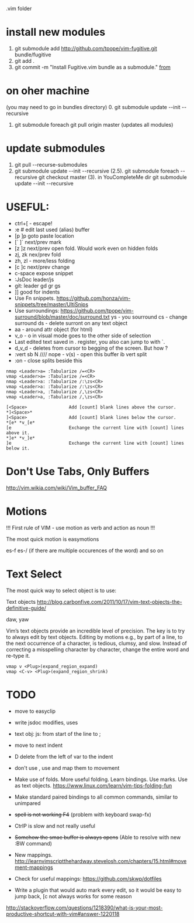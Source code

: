 .vim folder

# install new modules #
1. git submodule add http://github.com/tpope/vim-fugitive.git bundle/fugitive
2. git add .
3. git commit -m "Install Fugitive.vim bundle as a submodule."
[from](http://vimcasts.org/episodes/synchronizing-plugins-with-git-submodules-and-pathogen/)

# on oher machine
(you may need to go in bundles directory)
0. git submodule update --init --recursive
1. git submodule foreach git pull origin master (updates all modules)

# update submodules #
1. git pull --recurse-submodules
2. git submodule update --init --recursive
(2.5). git submodule foreach --recursive git checkout master
(3). in YouCompleteMe dir git submodule update --init --recursive


# USEFUL: #

 - ctrl+[ - escape!
 - :e # edit last used (alias) buffer
 - [p ]p goto paste location
 - [\` ]\` next/prev mark
 - [z ]z next/prev open fold. Would work even on hidden folds
 - zj, zk nex/prev fold
 - zh, zl - more/less folding
 - [c ]c next/prev change
 - c-space expose snippet
 - :JsDoc leader/js
 - git: leader gd gr gs
 - ]] good for indents
 - Use Fn snippets. https://github.com/honza/vim-snippets/tree/master/UltiSnips
 - Use surroundings: https://github.com/tpope/vim-surround/blob/master/doc/surround.txt
   ys - you sourround
   cs - change surround
   ds - delete surront
   on any text object
 - aa - around attr object (for html)
 - v_o - o in visual mode goes to the other side of selection
 - Last edited text saved in . register, you also can jump to with \`.
 - d_v_d - deletes from cursor to begging of the screen. But how ?
 - :vert sb N //// nope - <c-w>v(s) - open this buffer ib vert split
 - :on - close splits beside this

 ```
 nmap <Leader>a= :Tabularize /=<CR>
 vmap <Leader>a= :Tabularize /=<CR>
 nmap <Leader>a: :Tabularize /:\zs<CR>
 vmap <Leader>a: :Tabularize /:\zs<CR>
 nmap <Leader>a, :Tabularize /,\zs<CR>
 vmap <Leader>a, :Tabularize /,\zs<CR>
 ```

 ```
 [<Space>                Add [count] blank lines above the cursor.
 *]<Space>*
 ]<Space>                Add [count] blank lines below the cursor.
 *[e* *v_[e*
 [e                      Exchange the current line with [count] lines above it.
 *]e* *v_]e*
 ]e                      Exchange the current line with [count] lines below it.
 ```

# Don't Use Tabs, Only Buffers #

http://vim.wikia.com/wiki/Vim_buffer_FAQ

# Motions #

 !!! First rule of VIM - use motion as verb and action as noun !!!

 The most quick motion is easymotions

 es-f
 es-/ (if there are multiple occurences of the word)
 and so on

# Text Select #

The most quick way to select object is to use:

 Text objects
 http://blog.carbonfive.com/2011/10/17/vim-text-objects-the-definitive-guide/

 daw, yaw

 Vim’s text objects provide an incredible level of precision.
 The key is to try to always edit by text objects. Editing by motions e.g.,
 by part of a line, to the next occurrence of a character, is tedious, clumsy, and slow.
 Instead of correcting a misspelling character by character, change the entire word and re-type it.

 ```
 vmap v <Plug>(expand_region_expand)
 vmap <C-v> <Plug>(expand_region_shrink)
 ```

# TODO #

- move to easyclip
- write jsdoc modifies, uses

- text obj: js: from start of the line to ;
- move to next indent
- <leader>D delete from the left of var to the indent
- don't use <leader-jk>, use <c-w> and map them to movement

- Make use of folds. More useful folding. Learn bindings. Use marks. Use as text objects. https://www.linux.com/learn/vim-tips-folding-fun
- Make standard paired bindings to all common commands, similar to unimpared
- ~~spell is not working <leader>F4~~ (problem with keyboard swap-fx)
- CtrlP is slow and not really useful
- ~~Somehow the smae buffer is always opens~~ (Able to resolve with new :BW command)
- New mappings. http://learnvimscriptthehardway.stevelosh.com/chapters/15.html#movement-mappings
- Check for useful mappings: https://github.com/skwp/dotfiles
- Write a plugin that would auto mark every edit, so it would be easy to jump back, [c not always works for some reason

http://stackoverflow.com/questions/1218390/what-is-your-most-productive-shortcut-with-vim#answer-1220118
